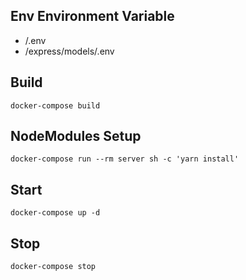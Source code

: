 ## Env Environment Variable

- /.env
- /express/models/.env

## Build

```
docker-compose build
```

## NodeModules Setup

```
docker-compose run --rm server sh -c 'yarn install'
```

## Start

```
docker-compose up -d
```

## Stop

```
docker-compose stop
```
